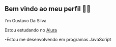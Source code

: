 ## Bem vindo ao meu perfil 😮‍💨
I'm Gustavo Da Silva

Estou estudando no [Alura](https://www.alura.com.br/?srsltid=AfmBOopd6R4fP8E-llaDBIDY1cE6ZmBN6BCxEWvoNu-wmNPPkJEw808L)

-Estou me desenvolvendo em programas JavaScript
